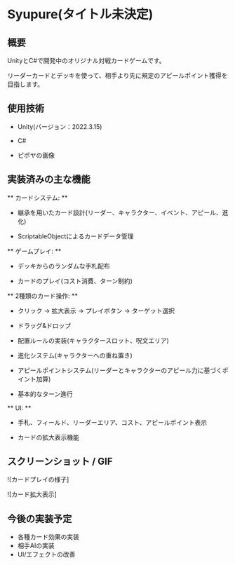 # Syupure(タイトル未決定)

## 概要



UnityとC#で開発中のオリジナル対戦カードゲームです。

リーダーカードとデッキを使って、相手より先に規定のアピールポイント獲得を目指します。



## 使用技術



* Unity(バージョン：2022.3.15)

* C#

* ピポヤの画像



## 実装済みの主な機能



** カードシステム: **

* 継承を用いたカード設計(リーダー、キャラクター、イベント、アピール、進化)

* ScriptableObjectによるカードデータ管理

** ゲームプレイ: **

* デッキからのランダムな手札配布

* カードのプレイ(コスト消費、ターン制約)

** 2種類のカード操作: **

* クリック → 拡大表示 → プレイボタン → ターゲット選択

* ドラッグ&ドロップ

* 配置ルールの実装(キャラクタースロット、呪文エリア)

* 進化システム(キャラクターへの重ね置き)

* アピールポイントシステム(リーダーとキャラクターのアピール力に基づくポイント加算)

* 基本的なターン進行

** UI: **

* 手札、フィールド、リーダーエリア、コスト、アピールポイント表示

* カードの拡大表示機能



## スクリーンショット / GIF



![カードプレイの様子]



![カード拡大表示]



## 今後の実装予定



* 各種カード効果の実装
* 相手AIの実装
* UI/エフェクトの改善
